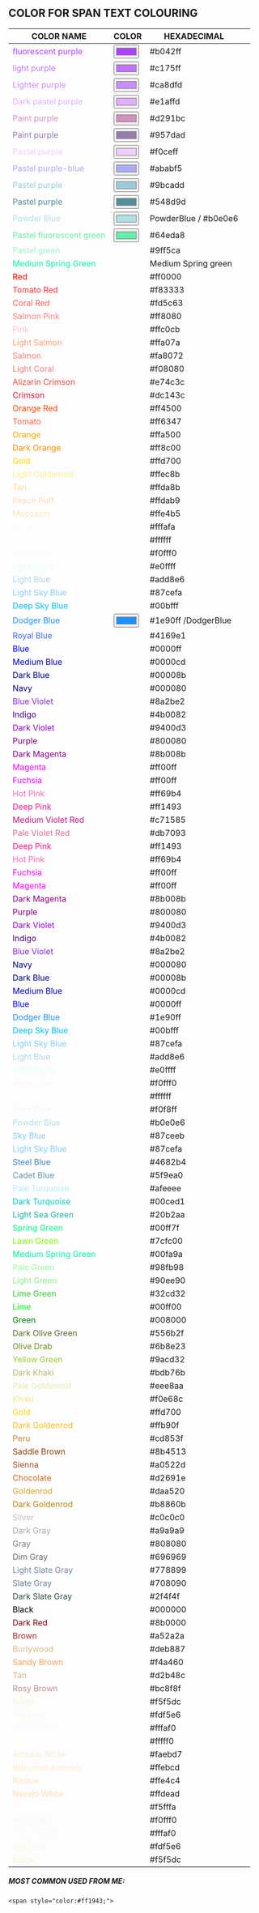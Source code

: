 ## COLOR FOR SPAN TEXT COLOURING


| COLOR NAME                                                        | COLOR                                | HEXADECIMAL           |     |
| ----------------------------------------------------------------- | ------------------------------------ | --------------------- | --- |
| <span style="color:#b042ff"> fluorescent purple </span>           | <input type="color" value="#b042ff"> | \#b042ff              |     |
| <span style="color:#c175ff"> light purple </span>                 | <input type="color" value="#c175ff"> | \#c175ff              |     |
| <span style="color:#ca8dfd">Lighter purple</span>                 | <input type="color" value="#ca8dfd"> | \#ca8dfd              |     |
| <span style="color:#e1affd;"> Dark pastel purple</span>           | <input type="color" value="#e1affd"> | \#e1affd              |     |
| <span style="color:#d291bc;"> Paint purple</span>                 | <input type="color" value="#d291bc"> | \#d291bc              |     |
| <span style="color:#957dad;"> Paint purple</span>                 | <input type="color" value="#957dad"> | \#957dad              |     |
| <span style="color:#f0ceff;"> Pastel purple</span>                | <input type="color" value="#f0ceff"> | \#f0ceff              |     |
| <span style="color:#ABABF5;">Pastel purple-blue</span>            | <input type="color" value="#ababf5"> | \#ababf5              |     |
| <span style="color:#9bcadd;"> Pastel purple</span>                | <input type="color" value="#9bcadd"> | \#9bcadd              |     |
| <span style="color:#548d9d;"> Pastel purple</span>                | <input type="color" value="#548d9d"> | \#548d9d              |     |
| <span style="color:PowderBlue;">Powder Blue</span>                | <input type="color" value="#b0e0e6"> | PowderBlue / \#b0e0e6 |     |
| <span style="color:#64eda8">Pastel fluorescent green</span>       | <input type="color" value="#64eda8"> | \#64eda8              |     |
| <span style="color:#9ff5ca">Pastel green</span>                   |                                      | \#9ff5ca              |     |
| <span style="color:MediumSpringGreen;">Medium Spring Green</span> |                                      | Medium Spring green   |     |
| <span style="color:#ff0000;">Red</span>                           |                                      | \#ff0000              |     |
| <span style="color:#f83333;">Tomato Red</span>                    |                                      | \#f83333              |     |
| <span style="color:#fd5c63;">Coral Red</span>                     |                                      | \#fd5c63              |     |
| <span style="color:#ff8080;">Salmon Pink</span>                   |                                      | \#ff8080              |     |
| <span style="color:#ffc0cb;">Pink</span>                          |                                      | \#ffc0cb              |     |
| <span style="color:#ffa07a;">Light Salmon</span>                  |                                      | \#ffa07a              |     |
| <span style="color:#fa8072;">Salmon</span>                        |                                      | \#fa8072              |     |
| <span style="color:#f08080;">Light Coral</span>                   |                                      | \#f08080              |     |
| <span style="color:#e74c3c;">Alizarin Crimson</span>              |                                      | \#e74c3c              |     |
| <span style="color:#dc143c;">Crimson</span>                       |                                      | \#dc143c              |     |
| <span style="color:#ff4500;">Orange Red</span>                    |                                      | \#ff4500              |     |
| <span style="color:#ff6347;">Tomato</span>                        |                                      | \#ff6347              |     |
| <span style="color:#ffa500;">Orange</span>                        |                                      | \#ffa500              |     |
| <span style="color:#ff8c00;">Dark Orange</span>                   |                                      | \#ff8c00              |     |
| <span style="color:#ffd700;">Gold</span>                          |                                      | \#ffd700              |     |
| <span style="color:#ffec8b;">Light Goldenrod</span>               |                                      | \#ffec8b              |     |
| <span style="color:#ffda8b;">Tan</span>                           |                                      | \#ffda8b              |     |
| <span style="color:#ffdab9;">Peach Puff</span>                    |                                      | \#ffdab9              |     |
| <span style="color:#ffe4b5;">Moccasin</span>                      |                                      | \#ffe4b5              |     |
| <span style="color:#fffafa;">Snow</span>                          |                                      | \#fffafa              |     |
| <span style="color:#ffffff;">White</span>                         |                                      | \#ffffff              |     |
| <span style="color:#f0fff0;">Honeydew</span>                      |                                      | \#f0fff0              |     |
| <span style="color:#e0ffff;">Light Cyan</span>                    |                                      | \#e0ffff              |     |
| <span style="color:#add8e6;">Light Blue</span>                    |                                      | \#add8e6              |     |
| <span style="color:#87cefa;">Light Sky Blue</span>                |                                      | \#87cefa              |     |
| <span style="color:#00bfff;">Deep Sky Blue</span>                 |                                      | \#00bfff              |     |
| <span style="color:#1e90ff;">Dodger Blue</span>                   | <input type="color" value="#1e90ff"> | \#1e90ff \/DodgerBlue |     |
| <span style="color:#4169e1;">Royal Blue</span>                    |                                      | \#4169e1              |     |
| <span style="color:#0000ff;">Blue</span>                          |                                      | \#0000ff              |     |
| <span style="color:#0000cd;">Medium Blue</span>                   |                                      | \#0000cd              |     |
| <span style="color:#00008b;">Dark Blue</span>                     |                                      | \#00008b              |     |
| <span style="color:#000080;">Navy</span>                          |                                      | \#000080              |     |
| <span style="color:#8a2be2;">Blue Violet</span>                   |                                      | \#8a2be2              |     |
| <span style="color:#4b0082;">Indigo</span>                        |                                      | \#4b0082              |     |
| <span style="color:#9400d3;">Dark Violet</span>                   |                                      | \#9400d3              |     |
| <span style="color:#800080;">Purple</span>                        |                                      | \#800080              |     |
| <span style="color:#8b008b;">Dark Magenta</span>                  |                                      | \#8b008b              |     |
| <span style="color:#ff00ff;">Magenta</span>                       |                                      | \#ff00ff              |     |
| <span style="color:#ff00ff;">Fuchsia</span>                       |                                      | \#ff00ff              |     |
| <span style="color:#ff69b4;">Hot Pink</span>                      |                                      | \#ff69b4              |     |
| <span style="color:#ff1493;">Deep Pink</span>                     |                                      | \#ff1493              |     |
| <span style="color:#c71585;">Medium Violet Red</span>             |                                      | \#c71585              |     |
| <span style="color:#db7093;">Pale Violet Red</span>               |                                      | \#db7093              |     |
| <span style="color:#ff1493;">Deep Pink</span>                     |                                      | \#ff1493              |     |
| <span style="color:#ff69b4;">Hot Pink</span>                      |                                      | \#ff69b4              |     |
| <span style="color:#ff00ff;">Fuchsia</span>                       |                                      | \#ff00ff              |     |
| <span style="color:#ff00ff;">Magenta</span>                       |                                      | \#ff00ff              |     |
| <span style="color:#8b008b;">Dark Magenta</span>                  |                                      | \#8b008b              |     |
| <span style="color:#800080;">Purple</span>                        |                                      | \#800080              |     |
| <span style="color:#9400d3;">Dark Violet</span>                   |                                      | \#9400d3              |     |
| <span style="color:#4b0082;">Indigo</span>                        |                                      | \#4b0082              |     |
| <span style="color:#8a2be2;">Blue Violet</span>                   |                                      | \#8a2be2              |     |
| <span style="color:#000080;">Navy</span>                          |                                      | \#000080              |     |
| <span style="color:#00008b;">Dark Blue</span>                     |                                      | \#00008b              |     |
| <span style="color:#0000cd;">Medium Blue</span>                   |                                      | \#0000cd              |     |
| <span style="color:#0000ff;">Blue</span>                          |                                      | \#0000ff              |     |
| <span style="color:#1e90ff;">Dodger Blue</span>                   |                                      | \#1e90ff              |     |
| <span style="color:#00bfff;">Deep Sky Blue</span>                 |                                      | \#00bfff              |     |
| <span style="color:#87cefa;">Light Sky Blue</span>                |                                      | \#87cefa              |     |
| <span style="color:#add8e6;">Light Blue</span>                    |                                      | \#add8e6              |     |
| <span style="color:#e0ffff;">Light Cyan</span>                    |                                      | \#e0ffff              |     |
| <span style="color:#f0fff0;">Honeydew</span>                      |                                      | \#f0fff0              |     |
| <span style="color:#ffffff;">White</span>                         |                                      | \#ffffff              |     |
| <span style="color:#f0f8ff;">Alice Blue</span>                    |                                      | \#f0f8ff              |     |
| <span style="color:#b0e0e6;">Powder Blue</span>                   |                                      | \#b0e0e6              |     |
| <span style="color:#87ceeb;">Sky Blue</span>                      |                                      | \#87ceeb              |     |
| <span style="color:#87cefa;">Light Sky Blue</span>                |                                      | \#87cefa              |     |
| <span style="color:#4682b4;">Steel Blue</span>                    |                                      | \#4682b4              |     |
| <span style="color:#5f9ea0;">Cadet Blue</span>                    |                                      | \#5f9ea0              |     |
| <span style="color:#afeeee;">Pale Turquoise</span>                |                                      | \#afeeee              |     |
| <span style="color:#00ced1;">Dark Turquoise</span>                |                                      | \#00ced1              |     |
| <span style="color:#20b2aa;">Light Sea Green</span>               |                                      | \#20b2aa              |     |
| <span style="color:#00ff7f;">Spring Green</span>                  |                                      | \#00ff7f              |     |
| <span style="color:#7cfc00;">Lawn Green</span>                    |                                      | \#7cfc00              |     |
| <span style="color:#00fa9a;">Medium Spring Green</span>           |                                      | \#00fa9a              |     |
| <span style="color:#98fb98;">Pale Green</span>                    |                                      | \#98fb98              |     |
| <span style="color:#90ee90;">Light Green</span>                   |                                      | \#90ee90              |     |
| <span style="color:#32cd32;">Lime Green</span>                    |                                      | \#32cd32              |     |
| <span style="color:#00ff00;">Lime</span>                          |                                      | \#00ff00              |     |
| <span style="color:#008000;">Green</span>                         |                                      | \#008000              |     |
| <span style="color:#556b2f;">Dark Olive Green</span>              |                                      | \#556b2f              |     |
| <span style="color:#6b8e23;">Olive Drab</span>                    |                                      | \#6b8e23              |     |
| <span style="color:#9acd32;">Yellow Green</span>                  |                                      | \#9acd32              |     |
| <span style="color:#bdb76b;">Dark Khaki</span>                    |                                      | \#bdb76b              |     |
| <span style="color:#eee8aa;">Pale Goldenrod</span>                |                                      | \#eee8aa              |     |
| <span style="color:#f0e68c;">Khaki</span>                         |                                      | \#f0e68c              |     |
| <span style="color:#ffd700;">Gold</span>                          |                                      | \#ffd700              |     |
| <span style="color:#ffb90f;">Dark Goldenrod</span>                |                                      | \#ffb90f              |     |
| <span style="color:#cd853f;">Peru</span>                          |                                      | \#cd853f              |     |
| <span style="color:#8b4513;">Saddle Brown</span>                  |                                      | \#8b4513              |     |
| <span style="color:#a0522d;">Sienna</span>                        |                                      | \#a0522d              |     |
| <span style="color:#d2691e;">Chocolate</span>                     |                                      | \#d2691e              |     |
| <span style="color:#daa520;">Goldenrod</span>                     |                                      | \#daa520              |     |
| <span style="color:#b8860b;">Dark Goldenrod</span>                |                                      | \#b8860b              |     |
| <span style="color:#c0c0c0;">Silver</span>                        |                                      | \#c0c0c0              |     |
| <span style="color:#a9a9a9;">Dark Gray</span>                     |                                      | \#a9a9a9              |     |
| <span style="color:#808080;">Gray</span>                          |                                      | \#808080              |     |
| <span style="color:#696969;">Dim Gray</span>                      |                                      | \#696969              |     |
| <span style="color:#778899;">Light Slate Gray</span>              |                                      | \#778899              |     |
| <span style="color:#708090;">Slate Gray</span>                    |                                      | \#708090              |     |
| <span style="color:#2f4f4f;">Dark Slate Gray</span>               |                                      | \#2f4f4f              |     |
| <span style="color:#000000;">Black</span>                         |                                      | \#000000              |     |
| <span style="color:#8b0000;">Dark Red</span>                      |                                      | \#8b0000              |     |
| <span style="color:#a52a2a;">Brown</span>                         |                                      | \#a52a2a              |     |
| <span style="color:#deb887;">Burlywood</span>                     |                                      | \#deb887              |     |
| <span style="color:#f4a460;">Sandy Brown</span>                   |                                      | \#f4a460              |     |
| <span style="color:#d2b48c;">Tan</span>                           |                                      | \#d2b48c              |     |
| <span style="color:#bc8f8f;">Rosy Brown</span>                    |                                      | \#bc8f8f              |     |
| <span style="color:#f5f5dc;">Beige</span>                         |                                      | \#f5f5dc              |     |
| <span style="color:#fdf5e6;">Old Lace</span>                      |                                      | \#fdf5e6              |     |
| <span style="color:#fffaf0;">Floral White</span>                  |                                      | \#fffaf0              |     |
| <span style="color:#fffff0;">Ivory</span>                         |                                      | \#fffff0              |     |
| <span style="color:#faebd7;">Antique White</span>                 |                                      | \#faebd7              |     |
| <span style="color:#ffebcd;">Blanched Almond</span>               |                                      | \#ffebcd              |     |
| <span style="color:#ffe4c4;">Bisque</span>                        |                                      | \#ffe4c4              |     |
| <span style="color:#ffdead;">Navajo White</span>                  |                                      | \#ffdead              |     |
| <span style="color:#f5fffa;">Mint Cream</span>                    |                                      | \#f5fffa              |     |
| <span style="color:#f0fff0;">Honeydew</span>                      |                                      | \#f0fff0              |     |
| <span style="color:#fffaf0;">Floral White</span>                  |                                      | \#fffaf0              |     |
| <span style="color:#fdf5e6;">Old Lace</span>                      |                                      | \#fdf5e6              |     |
| <span style="color:#f5f5dc;">Beige</span>                         |                                      | \#f5f5dc              |     |



##### MOST COMMON USED FROM ME: 

```txt
<span style="color:#ff1943;"> 
```

